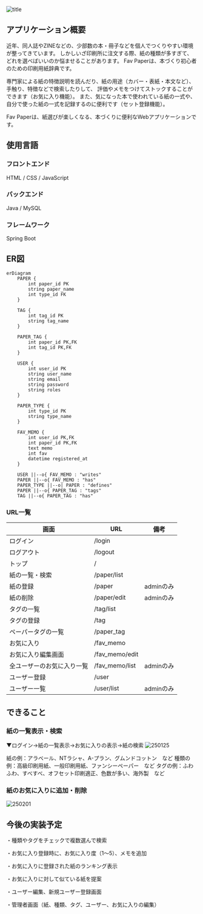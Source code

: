 
![title](https://github.com/user-attachments/assets/87c72f69-c500-47f6-83bb-357ab648e2b2)

## アプリケーション概要
近年、同人誌やZINEなどの、少部数の本・冊子などを個人でつくりやすい環境が整ってきています。
しかしいざ印刷所に注文する際、紙の種類が多すぎて、どれを選べばいいのか悩ませることがあります。
Fav Paperは、本づくり初心者のための印刷用紙辞典です。

専門家による紙の特徴説明を読んだり、紙の用途（カバー・表紙・本文など）、手触り、特徴などで検索したりして、
評価やメモをつけてストックすることができます（お気に入り機能）。
また、気になった本で使われている紙の一式や、自分で使った紙の一式を記録するのに便利です（セット登録機能）。

Fav Paperは、紙選びが楽しくなる、本づくりに便利なWebアプリケーションです。

## 使用言語

### フロントエンド
HTML / CSS / JavaScript

### バックエンド
Java / MySQL

### フレームワーク
Spring Boot

## ER図
```mermaid
erDiagram
    PAPER {
        int paper_id PK
        string paper_name
        int type_id FK
    }

    TAG {
        int tag_id PK
        string tag_name
    }

    PAPER_TAG {
        int paper_id PK,FK
        int tag_id PK,FK
    }

    USER {
        int user_id PK
        string user_name
        string email
        string password
        string roles
    }

    PAPER_TYPE {
        int type_id PK
        string type_name
    }

    FAV_MEMO {
        int user_id PK,FK
        int paper_id PK,FK
        text memo
        int fav
        datetime registered_at
    }

    USER ||--o{ FAV_MEMO : "writes"
    PAPER ||--o{ FAV_MEMO : "has"
    PAPER_TYPE ||--o| PAPER : "defines"
    PAPER ||--o{ PAPER_TAG : "tags"
    TAG ||--o{ PAPER_TAG : "has"
```  

### URL一覧

| 画面                | URL               | 備考                        |
|---------------------|-------------------|-----------------------------|
| ログイン            | /login            |                             |
| ログアウト          | /logout           |                             |
| トップ              | /                 |                             |
| 紙の一覧・検索            | /paper/list       |                             |
| 紙の登録      | /paper            | adminのみ           |
| 紙の削除            | /paper/edit       | adminのみ                   |
| タグの一覧          | /tag/list         |                             |
| タグの登録          | /tag              |                             |
| ペーパータグの一覧  | /paper_tag        |                             |
| お気に入り          | /fav_memo         |                             |
| お気に入り編集画面  | /fav_memo/edit    |                             |
| 全ユーザーのお気に入り一覧 | /fav_memo/list | adminのみ                   |
| ユーザー登録        | /user             |                             |
| ユーザー一覧        | /user/list        | adminのみ                   |

## できること
### 紙の一覧表示・検索

▼ログイン→紙の一覧表示→お気に入りの表示→紙の検索
![250125](https://github.com/user-attachments/assets/29cda470-8006-4f3a-aed3-94d713c5fac0)

紙の例：アラベール、NTラシャ、A-プラン、グムンドコットン　など
種類の例：高級印刷用紙、一般印刷用紙、ファンシーペーパー　など
タグの例：ふわふわ、すべすべ、オフセット印刷適正、色数が多い、海外製　など

### 紙のお気に入りに追加・削除
![250201](https://github.com/user-attachments/assets/a80df9a0-35ae-44f8-b5d3-2b7662d2fd1a)

## 今後の実装予定
・種類やタグをチェックで複数選んで検索

・お気に入り登録時に、お気に入り度（1〜5）、メモを追加

・お気に入りに登録された紙のランキング表示

・お気に入りに対して似ている紙を提案

・ユーザー編集、新規ユーザー登録画面

・管理者画面（紙、種類、タグ、ユーザー、お気に入りの編集）


